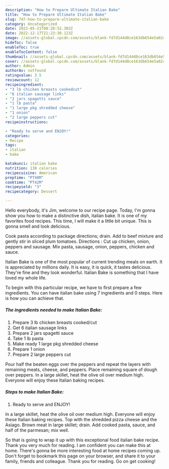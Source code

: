```yaml
---
description: "How to Prepare Ultimate Italian Bake"
title: "How to Prepare Ultimate Italian Bake"
slug: 747-how-to-prepare-ultimate-italian-bake
category: Uncategorized
date: 2022-05-21T08:28:52.302Z
date: 2022-12-17T21:23:30.123Z
image: //assets-global.cpcdn.com/assets/blank-fd7d144d8ce163db654e5a02c40b08a2775adb7897d16e4062681dc7e1b2800f.png
hideToc: false
enableToc: true
enableTocContent: false
thumbnail: //assets-global.cpcdn.com/assets/blank-fd7d144d8ce163db654e5a02c40b08a2775adb7897d16e4062681dc7e1b2800f.png
cover: //assets-global.cpcdn.com/assets/blank-fd7d144d8ce163db654e5a02c40b08a2775adb7897d16e4062681dc7e1b2800f.png
author: Admin
authorAv: notfound
ratingvalue: 3.5
reviewcount: 12
recipeingredient:
- "3 lb chicken breasts cookedcut"
- "6 italian sausage links"
- "2 jars spagetti sauce"
- "1 lb pasta"
- "1 large pkg shredded cheese"
- "1 onion"
- "2 large peppers cut"
recipeinstructions:

- "Ready to serve and ENJOY!"
categories:
- Recipe
tags:
- italian
- bake

katakunci: italian bake 
nutrition: 138 calories
recipecuisine: American
preptime: "PT40M"
cooktime: "PT42M"
recipeyield: "3"
recipecategory: Dessert

---
```



Hello everybody, it's Jim, welcome to our recipe page. Today, I'm gonna show you how to make a distinctive dish, italian bake. It is one of my favorites food recipes. This time, I will make it a little bit unique. This is gonna smell and look delicious.

Cook pasta according to package directions; drain. Add to beef mixture and gently stir in sliced plum tomatoes. Directions : Cut up chicken, onion, peppers and sausage. Mix pasta, sausage, onion, peppers, chicken and sauce.

Italian Bake is one of the most popular of current trending meals on earth. It is appreciated by millions daily. It is easy, it is quick, it tastes delicious. They're fine and they look wonderful. Italian Bake is something that I have loved my whole life.


To begin with this particular recipe, we have to first prepare a few ingredients. You can have italian bake using 7 ingredients and 0 steps. Here is how you can achieve that.

<!--inarticleads1-->

##### The ingredients needed to make Italian Bake:

1. Prepare 3 lb chicken breasts cooked/cut
1. Get 6 italian sausage links
1. Prepare 2 jars spagetti sauce
1. Take 1 lb pasta
1. Make ready 1 large pkg shredded cheese
1. Prepare 1 onion
1. Prepare 2 large peppers cut


Pour half the beaten eggs over the peppers and repeat the layers with remaining meats, cheese, and peppers. Place remaining square of dough over peppers. In a large skillet, heat the olive oil over medium high. Everyone will enjoy these Italian baking recipes. 

<!--inarticleads2-->

##### Steps to make Italian Bake:


1. Ready to serve and ENJOY!

In a large skillet, heat the olive oil over medium high. Everyone will enjoy these Italian baking recipes. Top with the shredded pizza cheese and the Asiago. Brown meat in large skillet; drain. Add cooked pasta, sauce, and half of the parmesan; mix well. 

So that is going to wrap it up with this exceptional food italian bake recipe. Thank you very much for reading. I am confident you can make this at home. There's gonna be more interesting food at home recipes coming up. Don't forget to bookmark this page on your browser, and share it to your family, friends and colleague. Thank you for reading. Go on get cooking!
